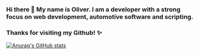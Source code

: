 ### Hi there 👋 My name is Oliver. I am a developer with a strong focus on web development, automotive software and scripting. 
### Thanks for visiting my Github! ✨


[![Anurag's GitHub stats](https://github-readme-stats.vercel.app/api?username=OliverGraml&theme=algolia&hide=stars)](https://github.com/anuraghazra/github-readme-stats)
